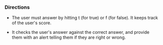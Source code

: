 ### Directions

* The user must answer by hitting t (for true) or f (for false). It keeps track of the user's score.

*  It checks the user's answer against the correct answer, and provide them with an alert telling them if they are right or wrong.

